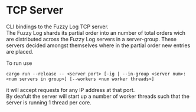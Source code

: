 # TCP Server
CLI bindings to the Fuzzy Log TCP server.  
The Fuzzy Log shards its partial order into an number of
total orders wich are distributed across the Fuzzy Log servers
in a server-group. These servers decided amongst themselves
where in the partial order new entries are placed.

To run use

    cargo run --release -- <server port> [-ig | --in-group <server num>:<num servers in group>] [--workers <num worker threads>]

it will accept requests for any IP address at that port.  
By deafult the server will start up a number of worker threads
such that the server is running 1 thread per core.

